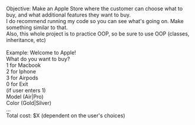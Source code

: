 Objective:
Make an Apple Store where the customer can choose what to buy, and what additional features they want to buy.
<br/>
I do recommend running my code so you can see what's going on. Make something similar to that.
<br/>
Also, this whole project is to practice OOP, so be sure to use OOP (classes, inheritance, etc)
<br/>
<br/>
Example:
Welcome to Apple!
<br/>
What do you want to buy?
<br/>
1 for Macbook
<br/>
2 for Iphone
<br/>
3 for Airpods
<br/>
0 for Exit
<br/>
(if user enters 1)
<br/>
Model (Air|Pro)
<br/>
Color (Gold|Silver)
<br/>
...
<br/>
Total cost: $X (dependent on the user's choices)
